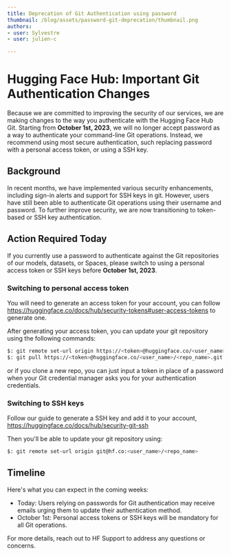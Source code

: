 ```yaml
---
title: Deprecation of Git Authentication using password
thumbnail: /blog/assets/password-git-deprecation/thumbnail.png
authors:
- user: Sylvestre
- user: julien-c

---
```


# Hugging Face Hub: Important Git Authentication Changes

<!-- {blog_metadata} -->
<!-- {authors} -->

Because we are committed to improving the security of our services, we are making changes to the way you authenticate with the Hugging Face Hub Git.
Starting from **October 1st, 2023**, we will no longer accept password as a way to authenticate your command-line Git operations. Instead, we recommend using most secure authentication, such replacing password with a personal access token, or using a SSH key.

## Background

In recent months, we have implemented various security enhancements, including sign-in alerts and support for SSH keys in git. However, users have still been able to authenticate Git operations using their username and password. To further improve security, we are now transitioning to token-based or SSH key authentication.

## Action Required Today

If you currently use a password to authenticate against the Git repositories of our models, datasets, or Spaces, please switch to using a personal access token or SSH keys before **October 1st, 2023**.

### Switching to personal access token
You will need to generate an access token for your account, you can follow https://huggingface.co/docs/hub/security-tokens#user-access-tokens to generate one.

After generating your access token, you can update your git repository using the following commands:

```bash
$: git remote set-url origin https://<token>@huggingface.co/<user_name>/<repo_name>
$: git pull https://<token>@huggingface.co/<user_name>/<repo_name>.git
```
or if you clone a new repo, you can just input a token in place of a password when your Git credential manager asks you for your authentication credentials.

### Switching to SSH keys

Follow our guide to generate a SSH key and add it to your account, https://huggingface.co/docs/hub/security-git-ssh

Then you'll be able to update your git repository using:

```bash
$: git remote set-url origin git@hf.co:<user_name>/<repo_name>
```


## Timeline

Here's what you can expect in the coming weeks:

- Today: Users relying on passwords for Git authentication may receive emails urging them to update their authentication method.
- October 1st: Personal access tokens or SSH keys will be mandatory for all Git operations.

For more details, reach out to HF Support to address any questions or concerns.